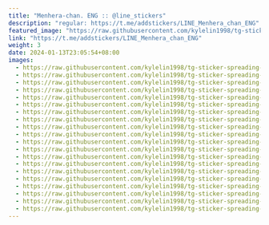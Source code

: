 ```yaml
---
title: "Menhera-chan. ENG :: @line_stickers"
description: "regular: https://t.me/addstickers/LINE_Menhera_chan_ENG"
featured_image: "https://raw.githubusercontent.com/kylelin1998/tg-sticker-spreading-worldwide-images/main/img/c1800b2e-daac-4d58-a1d5-94a604667229.jpg"
link: "https://t.me/addstickers/LINE_Menhera_chan_ENG"
weight: 3
date: 2024-01-13T23:05:54+08:00
images:
  - https://raw.githubusercontent.com/kylelin1998/tg-sticker-spreading-worldwide-images/main/img/c1800b2e-daac-4d58-a1d5-94a604667229.jpg
  - https://raw.githubusercontent.com/kylelin1998/tg-sticker-spreading-worldwide-images/main/img/55e0c6ea-5f28-4905-9bd3-42418784bbc1.jpg
  - https://raw.githubusercontent.com/kylelin1998/tg-sticker-spreading-worldwide-images/main/img/dfd014cd-a885-4a09-9501-f5480a89d380.jpg
  - https://raw.githubusercontent.com/kylelin1998/tg-sticker-spreading-worldwide-images/main/img/744229ed-6ecd-42ff-bfd2-8086351741fb.jpg
  - https://raw.githubusercontent.com/kylelin1998/tg-sticker-spreading-worldwide-images/main/img/64508e43-446c-488d-8a13-039d37dac436.jpg
  - https://raw.githubusercontent.com/kylelin1998/tg-sticker-spreading-worldwide-images/main/img/1d2af849-89b1-42de-b99e-14034700469f.jpg
  - https://raw.githubusercontent.com/kylelin1998/tg-sticker-spreading-worldwide-images/main/img/0a63baa4-6cad-4188-a6f9-70d186bf516b.jpg
  - https://raw.githubusercontent.com/kylelin1998/tg-sticker-spreading-worldwide-images/main/img/28a250ea-0a3e-42ec-9ebf-763f464dc189.jpg
  - https://raw.githubusercontent.com/kylelin1998/tg-sticker-spreading-worldwide-images/main/img/faf18592-b2bb-40a7-a9c1-386c8ea95f86.jpg
  - https://raw.githubusercontent.com/kylelin1998/tg-sticker-spreading-worldwide-images/main/img/f48a958d-9866-4b4a-877c-aca20ec0f224.jpg
  - https://raw.githubusercontent.com/kylelin1998/tg-sticker-spreading-worldwide-images/main/img/87f79a51-3f1b-4510-9877-9f000d5acb3a.jpg
  - https://raw.githubusercontent.com/kylelin1998/tg-sticker-spreading-worldwide-images/main/img/ba43f75d-0bdb-4e13-8d2b-1e4514c7c6ad.jpg
  - https://raw.githubusercontent.com/kylelin1998/tg-sticker-spreading-worldwide-images/main/img/5a30774d-0a7c-4736-a7d4-638a4bd24c0a.jpg
  - https://raw.githubusercontent.com/kylelin1998/tg-sticker-spreading-worldwide-images/main/img/5b86254d-23a8-411e-a828-c9f56b321073.jpg
  - https://raw.githubusercontent.com/kylelin1998/tg-sticker-spreading-worldwide-images/main/img/3a1e5015-1715-48a9-982c-3ef595a4360f.jpg
  - https://raw.githubusercontent.com/kylelin1998/tg-sticker-spreading-worldwide-images/main/img/d19f60cb-6861-452c-9054-84cefa801979.jpg
  - https://raw.githubusercontent.com/kylelin1998/tg-sticker-spreading-worldwide-images/main/img/1bb39594-f618-453b-9fc4-62eef45a47c4.jpg
  - https://raw.githubusercontent.com/kylelin1998/tg-sticker-spreading-worldwide-images/main/img/440a35f5-c3a0-43e2-8a36-a07045cc8c7d.jpg
  - https://raw.githubusercontent.com/kylelin1998/tg-sticker-spreading-worldwide-images/main/img/07ad86ad-53a5-45d3-b749-7d8ab8548069.jpg
  - https://raw.githubusercontent.com/kylelin1998/tg-sticker-spreading-worldwide-images/main/img/58cc32c6-1c0a-424c-a1fb-d07b4950939f.jpg
---
```

